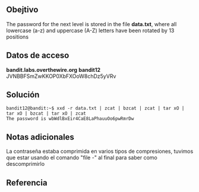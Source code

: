 ## Obejtivo
The password for the next level is stored in the file **data.txt**, where all lowercase (a-z) and uppercase (A-Z) letters have been rotated by 13 positions
## Datos de acceso
**bandit.labs.overthewire.org**
**bandit12**
JVNBBFSmZwKKOP0XbFXOoW8chDz5yVRv
## Solución 
```
bandit12@bandit:~$ xxd -r data.txt | zcat | bzcat | zcat | tar xO | tar xO | bzcat | tar xO | zcat
The password is wbWdlBxEir4CaE8LaPhauuOo6pwRmrDw
```
## Notas adicionales 
La contraseña estaba comprimida en varios tipos de compresiones, tuvimos que estar usando el comando "file -" al final para saber como descomprimirlo
## Referencia 